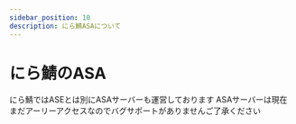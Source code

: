 ```yaml
---
sidebar_position: 10
description: にら鯖ASAについて
---
```


# にら鯖のASA 
にら鯖ではASEとは別にASAサーバーも運営しております
ASAサーバーは現在まだアーリーアクセスなのでバグサポートがありませんご了承ください
